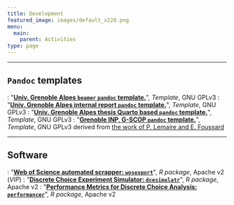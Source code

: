 ```yaml
---
title: Development
featured_image: images/default_x220.png
menu: 
  main:
    parent: Activities
type: page
---
```




---

## `Pandoc` templates

: "<B><A HREF="https://github.com/nikitagusarov/UGA-beamer">Univ. Grenoble Alpes `beamer` `pandoc` template.</A></B>", 
  *Template*, GNU GPLv3
: "<B><A HREF="https://github.com/nikitagusarov/UGA-report">Univ. Grenoble Alpes internal report `pandoc` template.</A></B>", 
  *Template*, GNU GPLv3
: "<B><A HREF="https://github.com/nikitagusarov/UGA-thesis">Univ. Grenoble Alpes thesis Quarto based `pandoc` template.</A></B>", 
  *Template*, GNU GPLv3
: "<B><A HREF="https://github.com/nikitagusarov/G-SCOP-poster">Grenoble INP, G-SCOP `pandoc` template.</A></B>", 
  *Template*, GNU GPLv3 derived from [the work of P. Lemaire and E. Foussard](http://www.kamick.org/lemaire/dev.html) 



---

## Software

: "<B><A HREF="/docs/NA">Web of Science automated scrapper: `wosexport`</A></B>", 
  *R package*, Apache v2 (*VIP*)
: "<B><A HREF="https://github.com/nikitagusarov/dcesimulatr">Discrete Choice Experiment Simulator: `dcesimulatr`</A></B>", 
  *R package*, Apache v2
: "<B><A HREF="https://github.com/nikitagusarov/performancer">Performance Metrics for Discrete Choice Analysis: `performancer`</A></B>", 
  *R package*, Apache v2
  
